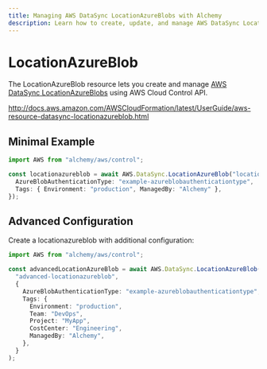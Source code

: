 ```yaml
---
title: Managing AWS DataSync LocationAzureBlobs with Alchemy
description: Learn how to create, update, and manage AWS DataSync LocationAzureBlobs using Alchemy Cloud Control.
---
```


# LocationAzureBlob

The LocationAzureBlob resource lets you create and manage [AWS DataSync LocationAzureBlobs](https://docs.aws.amazon.com/datasync/latest/userguide/) using AWS Cloud Control API.

http://docs.aws.amazon.com/AWSCloudFormation/latest/UserGuide/aws-resource-datasync-locationazureblob.html

## Minimal Example

```ts
import AWS from "alchemy/aws/control";

const locationazureblob = await AWS.DataSync.LocationAzureBlob("locationazureblob-example", {
  AzureBlobAuthenticationType: "example-azureblobauthenticationtype",
  Tags: { Environment: "production", ManagedBy: "Alchemy" },
});
```

## Advanced Configuration

Create a locationazureblob with additional configuration:

```ts
import AWS from "alchemy/aws/control";

const advancedLocationAzureBlob = await AWS.DataSync.LocationAzureBlob(
  "advanced-locationazureblob",
  {
    AzureBlobAuthenticationType: "example-azureblobauthenticationtype",
    Tags: {
      Environment: "production",
      Team: "DevOps",
      Project: "MyApp",
      CostCenter: "Engineering",
      ManagedBy: "Alchemy",
    },
  }
);
```

